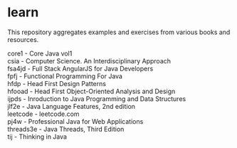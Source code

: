 # learn
This repository aggregates examples and exercises from various books and resources.

core1 - Core Java vol1  
csia - Computer Science. An Interdisciplinary Approach  
fsa4jd - Full Stack AngularJS for Java Developers  
fpfj - Functional Programming For Java  
hfdp - Head First Design Patterns  
hfooad - Head First Object-Oriented Analysis and Design  
ijpds - Inroduction to Java Programming and Data Structures  
jlf2e - Java Language Features, 2nd edition  
leetcode - leetcode.com  
pj4w - Professional Java for Web Applications  
threads3e - Java Threads, Third Edition  
tij - Thinking in Java  
